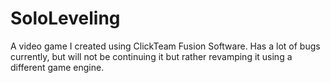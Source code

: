 # SoloLeveling
A video game I created using ClickTeam Fusion Software. Has a lot of bugs currently, but will not be continuing it but rather revamping it using a different game engine.
